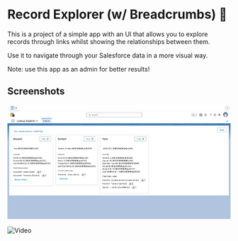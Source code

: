 # Record Explorer (w/ Breadcrumbs) 🥯

This is a project of a simple app with an UI that allows you to explore records through links whilst showing the relationships between them.

Use it to navigate through your Salesforce data in a more visual way.

Note: use this app as an admin for better results!

## Screenshots

![App view](assets/1.png)

![Video](https://github.com/user-attachments/assets/e684e2e5-d397-488d-9035-011c6375aa91)
